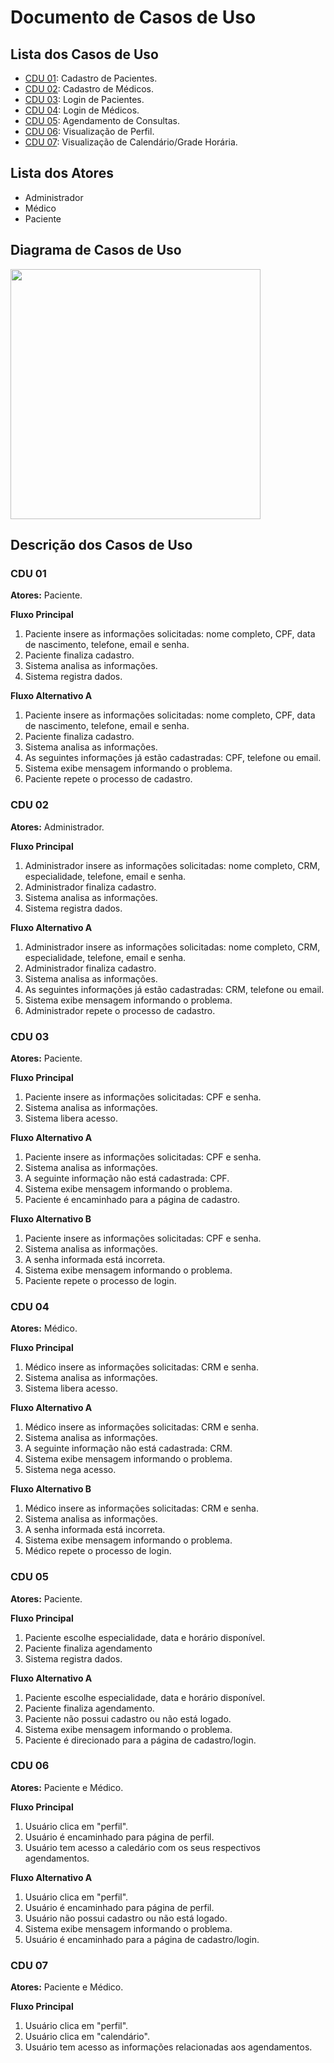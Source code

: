 # Documento de Casos de Uso

## Lista dos Casos de Uso

 - [CDU 01](#CDU-01): Cadastro de Pacientes.
 - [CDU 02](#CDU-02): Cadastro de Médicos.
 - [CDU 03](#CDU-03): Login de Pacientes.
 - [CDU 04](#CDU-04): Login de Médicos.
 - [CDU 05](#CDU-05): Agendamento de Consultas.
 - [CDU 06](#CDU-06): Visualização de Perfil.
 - [CDU 07](#CDU-07): Visualização de Calendário/Grade Horária.


## Lista dos Atores

 - Administrador
 - Médico
 - Paciente

## Diagrama de Casos de Uso

<img src= "https://user-images.githubusercontent.com/111151433/188500062-79cd39f1-1ff4-4499-a6d5-b1219af1cbcc.png" width = 400px>

## Descrição dos Casos de Uso

### CDU 01

**Atores:** Paciente.

**Fluxo Principal**

1. Paciente insere as informações solicitadas: nome completo, CPF, data de nascimento, telefone, email e senha.
2. Paciente finaliza cadastro.
3. Sistema analisa as informações.
4. Sistema registra dados.

**Fluxo Alternativo A**

1. Paciente insere as informações solicitadas: nome completo, CPF, data de nascimento, telefone, email e senha.
2. Paciente finaliza cadastro.
3. Sistema analisa as informações.
4. As seguintes informações já estão cadastradas: CPF, telefone ou email.
5. Sistema exibe mensagem informando o problema.
6. Paciente repete o processo de cadastro.

### CDU 02

**Atores:** Administrador.

**Fluxo Principal**

1. Administrador insere as informações solicitadas: nome completo, CRM, especialidade, telefone, email e senha.
2. Administrador finaliza cadastro.
3. Sistema analisa as informações.
4. Sistema registra dados.

**Fluxo Alternativo A**

1. Administrador insere as informações solicitadas: nome completo, CRM, especialidade, telefone, email e senha.
2. Administrador finaliza cadastro.
3. Sistema analisa as informações.
4. As seguintes informações já estão cadastradas: CRM, telefone ou email.
5. Sistema exibe mensagem informando o problema.
6. Administrador repete o processo de cadastro.

### CDU 03

**Atores:** Paciente.

**Fluxo Principal**

1. Paciente insere as informações solicitadas: CPF e senha.
2. Sistema analisa as informações.
3. Sistema libera acesso.

**Fluxo Alternativo A**

1. Paciente insere as informações solicitadas: CPF e senha.
2. Sistema analisa as informações.
3. A seguinte informação não está cadastrada: CPF.
4. Sistema exibe mensagem informando o problema.
5. Paciente é encaminhado para a página de cadastro.

**Fluxo Alternativo B**

1. Paciente insere as informações solicitadas: CPF e senha.
2. Sistema analisa as informações.
3. A senha informada está incorreta.
4. Sistema exibe mensagem informando o problema.
5. Paciente repete o processo de login.

### CDU 04

**Atores:** Médico.

**Fluxo Principal**

1. Médico insere as informações solicitadas: CRM e senha.
2. Sistema analisa as informações.
3. Sistema libera acesso.

**Fluxo Alternativo A**

1. Médico insere as informações solicitadas: CRM e senha.
2. Sistema analisa as informações.
3. A seguinte informação não está cadastrada: CRM.
4. Sistema exibe mensagem informando o problema.
5. Sistema nega acesso.

**Fluxo Alternativo B**

1. Médico insere as informações solicitadas: CRM e senha.
2. Sistema analisa as informações.
3. A senha informada está incorreta.
4. Sistema exibe mensagem informando o problema.
5. Médico repete o processo de login.

### CDU 05

**Atores:** Paciente.

**Fluxo Principal**

1. Paciente escolhe especialidade, data e horário disponível.
2. Paciente finaliza agendamento
3. Sistema registra dados.

**Fluxo Alternativo A**

1. Paciente escolhe especialidade, data e horário disponível.
2. Paciente finaliza agendamento.
3. Paciente não possui cadastro ou não está logado.
4. Sistema exibe mensagem informando o problema.
5. Paciente é direcionado para a página de cadastro/login.

### CDU 06

**Atores:** Paciente e Médico.

**Fluxo Principal**

1. Usuário clica em "perfil".
2. Usuário é encaminhado para página de perfil.
3. Usuário tem acesso a caledário com os seus respectivos agendamentos.

**Fluxo Alternativo A**

1. Usuário clica em "perfil".
2. Usuário é encaminhado para página de perfil.
3. Usuário não possui cadastro ou não está logado.
4. Sistema exibe mensagem informando o problema.
5. Usuário é encaminhado para a página de cadastro/login.

### CDU 07

**Atores:** Paciente e Médico.

**Fluxo Principal**

1. Usuário clica em "perfil".
2. Usuário clica em "calendário".
3. Usuário tem acesso as informações relacionadas aos agendamentos.
